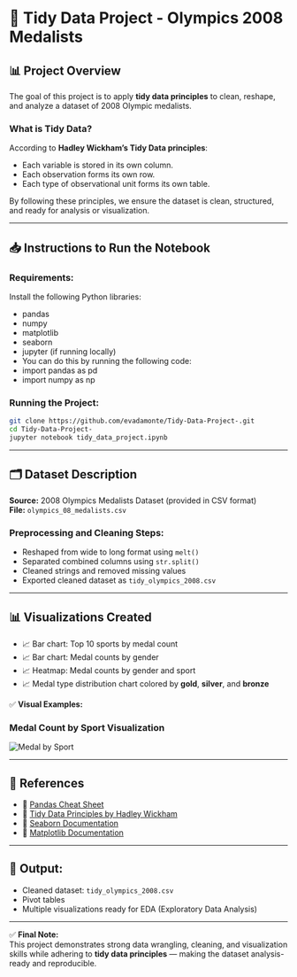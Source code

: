 # 🧹 Tidy Data Project - Olympics 2008 Medalists

## 📊 Project Overview
The goal of this project is to apply **tidy data principles** to clean, reshape, and analyze a dataset of 2008 Olympic medalists. 

### What is Tidy Data?
According to **Hadley Wickham’s Tidy Data principles**:
- Each variable is stored in its own column.
- Each observation forms its own row.
- Each type of observational unit forms its own table.

By following these principles, we ensure the dataset is clean, structured, and ready for analysis or visualization.

---

## 📥 Instructions to Run the Notebook
### Requirements:
Install the following Python libraries:
- pandas
- numpy
- matplotlib
- seaborn
- jupyter (if running locally)
- You can do this by running the following code:
- import pandas as pd
- import numpy as np

### Running the Project:
```bash
git clone https://github.com/evadamonte/Tidy-Data-Project-.git
cd Tidy-Data-Project-
jupyter notebook tidy_data_project.ipynb
```

---

## 🗂 Dataset Description
**Source:** 2008 Olympics Medalists Dataset (provided in CSV format)  
**File:** `olympics_08_medalists.csv`  

### Preprocessing and Cleaning Steps:
- Reshaped from wide to long format using `melt()`
- Separated combined columns using `str.split()`
- Cleaned strings and removed missing values
- Exported cleaned dataset as `tidy_olympics_2008.csv`

---

## 📊 Visualizations Created
- 📈 Bar chart: Top 10 sports by medal count
- 📈 Bar chart: Medal counts by gender
- 📈 Heatmap: Medal counts by gender and sport
- 📈 Medal type distribution chart colored by **gold**, **silver**, and **bronze**

✅ **Visual Examples:**
### Medal Count by Sport Visualization
![Medal by Sport](https://github.com/evadamonte/TidyData-Project/blob/main/medal_by_sport.png)

---

## 🔗 References
- 📖 [Pandas Cheat Sheet](https://pandas.pydata.org/Pandas_Cheat_Sheet.pdf)
- 📖 [Tidy Data Principles by Hadley Wickham](https://vita.had.co.nz/papers/tidy-data.pdf)
- 📖 [Seaborn Documentation](https://seaborn.pydata.org/)
- 📖 [Matplotlib Documentation](https://matplotlib.org/stable/contents.html)

---

## 💾 Output:
- Cleaned dataset: `tidy_olympics_2008.csv`
- Pivot tables
- Multiple visualizations ready for EDA (Exploratory Data Analysis)

---

✅ **Final Note:**  
This project demonstrates strong data wrangling, cleaning, and visualization skills while adhering to **tidy data principles** — making the dataset analysis-ready and reproducible.
